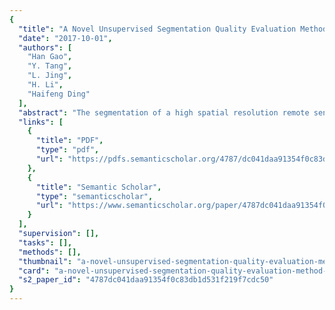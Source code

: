 ```yaml
---
{
  "title": "A Novel Unsupervised Segmentation Quality Evaluation Method for Remote Sensing Images",
  "date": "2017-10-01",
  "authors": [
    "Han Gao",
    "Y. Tang",
    "L. Jing",
    "H. Li",
    "Haifeng Ding"
  ],
  "abstract": "The segmentation of a high spatial resolution remote sensing image is a critical step in geographic object-based image analysis (GEOBIA). Evaluating the performance of segmentation without ground truth data, i.e., unsupervised evaluation, is important for the comparison of segmentation algorithms and the automatic selection of optimal parameters. This unsupervised strategy currently faces several challenges in practice, such as difficulties in designing effective indicators and limitations of the spectral values in the feature representation. This study proposes a novel unsupervised evaluation method to quantitatively measure the quality of segmentation results to overcome these problems. In this method, multiple spectral and spatial features of images are first extracted simultaneously and then integrated into a feature set to improve the quality of the feature representation of ground objects. The indicators designed for spatial stratified heterogeneity and spatial autocorrelation are included to estimate the properties of the segments in this integrated feature set. These two indicators are then combined into a global assessment metric as the final quality score. The trade-offs of the combined indicators are accounted for using a strategy based on the Mahalanobis distance, which can be exhibited geometrically. The method is tested on two segmentation algorithms and three testing images. The proposed method is compared with two existing unsupervised methods and a supervised method to confirm its capabilities. Through comparison and visual analysis, the results verified the effectiveness of the proposed method and demonstrated the reliability and improvements of this method with respect to other methods.",
  "links": [
    {
      "title": "PDF",
      "type": "pdf",
      "url": "https://pdfs.semanticscholar.org/4787/dc041daa91354f0c83db1d531f219f7cdc50.pdf"
    },
    {
      "title": "Semantic Scholar",
      "type": "semanticscholar",
      "url": "https://www.semanticscholar.org/paper/4787dc041daa91354f0c83db1d531f219f7cdc50"
    }
  ],
  "supervision": [],
  "tasks": [],
  "methods": [],
  "thumbnail": "a-novel-unsupervised-segmentation-quality-evaluation-method-for-remote-sensing-images-thumb.jpg",
  "card": "a-novel-unsupervised-segmentation-quality-evaluation-method-for-remote-sensing-images-card.jpg",
  "s2_paper_id": "4787dc041daa91354f0c83db1d531f219f7cdc50"
}
---
```


